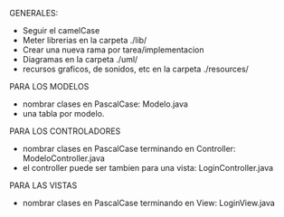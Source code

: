 GENERALES:
- Seguir el camelCase
- Meter librerias en la carpeta ./lib/
- Crear una nueva rama por tarea/implementacion
- Diagramas en la carpeta ./uml/
- recursos graficos, de sonidos, etc en la carpeta ./resources/

PARA LOS MODELOS
- nombrar clases en PascalCase: Modelo.java
- una tabla por modelo.

PARA LOS CONTROLADORES
- nombrar clases en PascalCase terminando en Controller: ModeloController.java
- el controller puede ser tambien para una vista: LoginController.java

PARA LAS VISTAS

- nombrar clases en PascalCase terminando en View: LoginView.java
